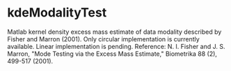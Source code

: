 # kdeModalityTest
Matlab kernel density excess mass estimate of data modality described by Fisher and Marron (2001). Only circular implementation is currently available. Linear implementation is pending. Reference:  N. I. Fisher and J. S. Marron, "Mode Testing via the Excess Mass Estimate," Biometrika 88 (2), 499-517 (2001).

